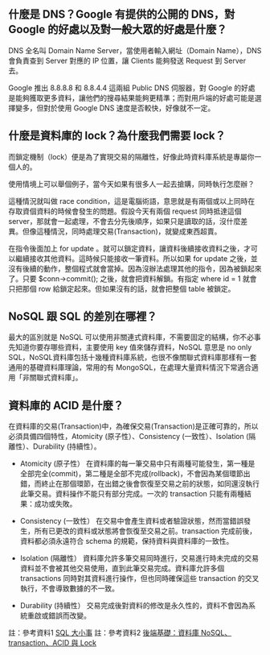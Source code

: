 ## 什麼是 DNS？Google 有提供的公開的 DNS，對 Google 的好處以及對一般大眾的好處是什麼？

DNS 全名叫 Domain Name Server，當使用者輸入網址（Domain Name），DNS 會負責查到 Server 對應的 IP 位置，讓 Clients 能夠發送 Request 到 Server 去。

Google 推出 8.8.8.8 和 8.8.4.4 這兩組 Public DNS 伺服器，對 Google 的好處是能夠獲取更多資料，讓他們的搜尋結果能夠更精準；而對用戶端的好處可能是選擇變多，但對於使用 Google DNS 速度是否較快，好像就不一定。


## 什麼是資料庫的 lock？為什麼我們需要 lock？

而鎖定機制（lock）便是為了實現交易的隔離性，好像此時資料庫系統是專屬你一個人的。


使用情境上可以舉個例子，當今天如果有很多人一起去搶購，同時執行怎麼辦？

這種情況就叫做 race condition，這是電腦術語，意思就是有兩個或以上同時在存取資個資料的時候會發生的問題。假設今天有兩個 request 同時抵達這個 server，那就會一起處理，不會去分先後順序，如果只是讀取的話，沒什麼差異。但像這種情況，同時處理交易(Transaction)，就變成東西超賣。


在指令後面加上 for update 。就可以鎖定資料，讓資料後續接收資料之後，才可以繼續接收其他資料。這時候只能接收一筆資料。所以如果 for update 之後，並沒有後續的動作，整個程式就會當掉。因為沒辦法處理其他的指令，因為被鎖起來了。只要 $conn->commit(); 之後，就會把資料解鎖。有指定 where id = 1 就會只把那個 row 給鎖定起來。但如果沒有的話，就會把整個 table 被鎖定。

## NoSQL 跟 SQL 的差別在哪裡？

最大的區別就是 NoSQL 可以使用非關連式資料庫，不需要固定的結構，你不必事先知道你要存哪些資料，主要使用 key 值來儲存資料，NoSQL 意思是 no only SQL，NoSQL資料庫包括十幾種資料庫系統，也很不像關聯式資料庫那樣有一套通用的基礎資料庫理論，常用的有 MongoSQL，在處理大量資料情況下常適合適用「非關聯式資料庫」。


## 資料庫的 ACID 是什麼？

在資料庫的交易(Transaction)中，為確保交易(Transaction)是正確可靠的，所以必須具備四個特性，Atomicity (原子性）、Consistency (一致性）、Isolation (隔離性）、Durability (持續性）。

- Atomicity (原子性）
在資料庫的每一筆交易中只有兩種可能發生，第一種是全部完全(commit)，第二種是全部不完成(rollback)，不會因為某個環節出錯，而終止在那個環節，在出錯之後會恢復至交易之前的狀態，如同還沒執行此筆交易。資料操作不能只有部分完成。一次的 transaction 只能有兩種結果：成功或失敗。

- Consistency (一致性）
在交易中會產生資料或者驗證狀態，然而當錯誤發生，所有已更改的資料或狀態將會恢復至交易之前。transaction 完成前後，資料都必須永遠符合 schema 的規範，保持資料與資料庫的一致性。

- Isolation (隔離性）
資料庫允許多筆交易同時進行，交易進行時未完成的交易資料並不會被其他交易使用，直到此筆交易完成。資料庫允許多個 transactions 同時對其資料進行操作，但也同時確保這些 transaction 的交叉執行，不會導致數據的不一致。

- Durability (持續性）
交易完成後對資料的修改是永久性的，資料不會因為系統重啟或錯誤而改變。

註：參考資料1 [SQL 大小事](https://medium.com/@totoroLiu/資料庫-acid-bb87324035a8)
註：參考資料2 [後端基礎：資料庫 NoSQL、transaction、ACID 與 Lock](https://hugh-program-learning-diary-js.medium.com/後端基礎-資料庫-nosql-transaction-acid-與-lock-882f3079fd3d)